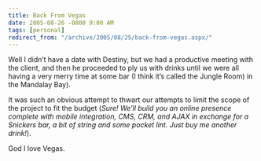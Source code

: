 ```yaml
---
title: Back From Vegas
date: 2005-08-26 -0800 9:00 AM
tags: [personal]
redirect_from: "/archive/2005/08/25/back-from-vegas.aspx/"
---
```


Well I didn’t have a date with Destiny, but we had a productive meeting
with the client, and then he proceeded to ply us with drinks until we
were all having a very merry time at some bar (I think it’s called the
Jungle Room) in the Mandalay Bay).

It was such an obvious attempt to thwart our attempts to limit the scope
of the project to fit the budget (*Sure! We’ll build you an online
presence complete with mobile integration, CMS, CRM, and AJAX in
exchange for a Snickers bar, a bit of string and some pocket lint. Just
buy me another drink!*).

God I love Vegas.


